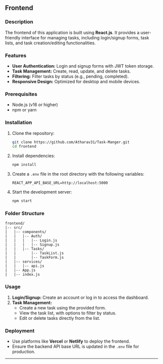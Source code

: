 ## Frontend

### Description

The frontend of this application is built using **React.js**. It provides a user-friendly interface for managing tasks, including login/signup forms, task lists, and task creation/editing functionalities.

### Features

- **User Authentication:** Login and signup forms with JWT token storage.
- **Task Management:** Create, read, update, and delete tasks.
- **Filtering:** Filter tasks by status (e.g., pending, completed).
- **Responsive Design:** Optimized for desktop and mobile devices.

### Prerequisites

- Node.js (v16 or higher)
- npm or yarn

### Installation

1. Clone the repository:
   ```bash
   git clone https://github.com/Atharav31/Task-Manger.git
   cd frontend
   ```
2. Install dependencies:
   ```bash
   npm install
   ```
3. Create a `.env` file in the root directory with the following variables:
   ```env
   REACT_APP_API_BASE_URL=http://localhost:5000
   ```
4. Start the development server:
   ```bash
   npm start
   ```

### Folder Structure

```
frontend/
|-- src/
|   |-- components/
|   |   |-- Auth/
|   |   |   |-- Login.js
|   |   |   |-- Signup.js
|   |   |-- Tasks/
|   |       |-- TaskList.js
|   |       |-- TaskForm.js
|   |-- services/
|   |   |-- api.js
|   |-- App.js
|   |-- index.js
```

### Usage

1. **Login/Signup:** Create an account or log in to access the dashboard.
2. **Task Management:**
   - Create a new task using the provided form.
   - View the task list, with options to filter by status.
   - Edit or delete tasks directly from the list.

### Deployment

- Use platforms like **Vercel** or **Netlify** to deploy the frontend.
- Ensure the backend API base URL is updated in the `.env` file for production.

---
